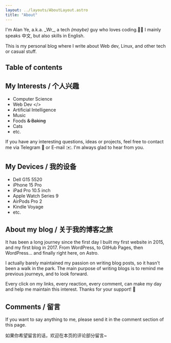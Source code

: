 ```yaml
---
layout: ../layouts/AboutLayout.astro
title: "About"
---
```


I'm Alan Ye, a.k.a. \_Wr\_, a tech _(maybe)_ guy who loves coding.🧑‍💻
I mainly speaks 中文, but also skills in English.

This is my personal blog where I write about Web dev, Linux, and other tech or casual stuff.

## Table of contents

## My Interests / 个人兴趣

- Computer Science
- Web Dev </>
- Artificial Intelligence
- Music
- Foods ~~& Baking~~
- Cats
- etc.

If you have any interesting questions, ideas or projects, feel free to contact me via Telegram 💬 or E-mail ✉️.
I'm always glad to hear from you.

## My Devices / 我的设备

- Dell G15 5520
- iPhone 15 Pro
- iPad Pro 10.5 inch
- Apple Watch Series 9
- AirPods Pro 2
- Kindle Voyage
- etc.

## About my blog / 关于我的博客之旅

It has been a long journey since the first day I built my first website in 2015, and my first blog in 2017.
From WordPress, to GitHub Pages, then WordPress... and finally right here, on Astro.

I actually barely maintained my passion on writing blog posts, so it hasn't been a walk in the park.
The main purpose of writing blogs is to remind me previous journeys, and to look forward.

Every click on my links, every reaction, every comment, can make my day and help me maintain this interest.
Thanks for your support! 🥰

## Comments / 留言

If you want to say anything to me, please send it in the comment section of this page.

如果你希望留言的话，欢迎在本页的评论部分留言~
